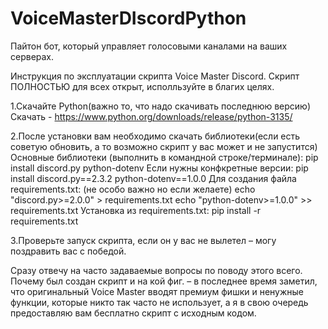 # VoiceMasterDIscordPython
Пайтон бот, который управляет голосовыми каналами на ваших серверах.

Инструкция по эксплуатации скрипта Voice Master Discord.
Скрипт ПОЛНОСТЬЮ для всех открыт, исполльзуйте в благих целях.

1.Скачайте Python(важно то, что надо скачивать последнюю версию)
Скачать  - https://www.python.org/downloads/release/python-3135/

2.После установки вам необходимо скачать библиотеки(если есть советую обновить, а то возможно скрипт у вас может и не запустится)
Основные библиотеки (выполнить в командной строке/терминале):
pip install discord.py python-dotenv
Если нужны конфкретные версии:
pip install discord.py==2.3.2 python-dotenv==1.0.0
Для создания файла requirements.txt:
(не особо важно но если желаете)
echo "discord.py>=2.0.0" > requirements.txt
echo "python-dotenv>=1.0.0" >> requirements.txt
Установка из requirements.txt:
pip install -r requirements.txt

3.Проверьте запуск скрипта, если он у вас не вылетел – могу поздравить вас с победой.

Сразу отвечу на часто задаваемые вопросы по поводу этого всего.
Почему был создан скрипт и на кой фиг. – в последнее время заметил, что оригинальный Voice Master вводят премиум фишки и ненужные функции, которые никто так часто не использует, а я в свою очередь предоставляю вам бесплатно скрипт с исходным кодом.

